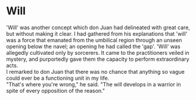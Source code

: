 # Will

'Will' was another concept which don Juan had delineated with great care, but without making it clear. I had gathered from his explanations that 'will' was a force that emanated from the umbilical region through an unseen opening below the navel; an opening he had called the 'gap'. 'Will' was allegedly cultivated only by sorcerers. It came to the practitioners veiled in mystery, and purportedly gave them the capacity to perform extraordinary acts.  
I remarked to don Juan that there was no chance that anything so vague could ever be a functioning unit in my life.  
"That's where you're wrong," he said. "The will develops in a warrior in spite of every opposition of the reason."  

